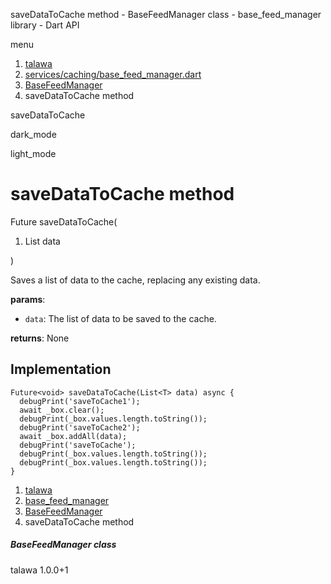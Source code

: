 




saveDataToCache method - BaseFeedManager class - base\_feed\_manager library - Dart API







menu

1. [talawa](../../index.html)
2. [services/caching/base\_feed\_manager.dart](../../services_caching_base_feed_manager/services_caching_base_feed_manager-library.html)
3. [BaseFeedManager<T>](../../services_caching_base_feed_manager/BaseFeedManager-class.html)
4. saveDataToCache method

saveDataToCache


dark\_mode

light\_mode




# saveDataToCache method


Future<void>
saveDataToCache(

1. List<T> data

)

Saves a list of data to the cache, replacing any existing data.

**params**:

* `data`: The list of data to be saved to the cache.

**returns**:
None


## Implementation

```
Future<void> saveDataToCache(List<T> data) async {
  debugPrint('saveToCache1');
  await _box.clear();
  debugPrint(_box.values.length.toString());
  debugPrint('saveToCache2');
  await _box.addAll(data);
  debugPrint('saveToCache');
  debugPrint(_box.values.length.toString());
  debugPrint(_box.values.length.toString());
}
```

 


1. [talawa](../../index.html)
2. [base\_feed\_manager](../../services_caching_base_feed_manager/services_caching_base_feed_manager-library.html)
3. [BaseFeedManager<T>](../../services_caching_base_feed_manager/BaseFeedManager-class.html)
4. saveDataToCache method

##### BaseFeedManager class





talawa
1.0.0+1






